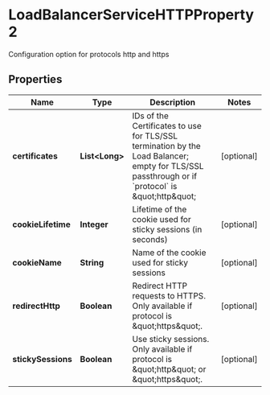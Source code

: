 

# LoadBalancerServiceHTTPProperty2

Configuration option for protocols http and https

## Properties

| Name | Type | Description | Notes |
|------------ | ------------- | ------------- | -------------|
|**certificates** | **List&lt;Long&gt;** | IDs of the Certificates to use for TLS/SSL termination by the Load Balancer; empty for TLS/SSL passthrough or if &#x60;protocol&#x60; is \&quot;http\&quot; |  [optional] |
|**cookieLifetime** | **Integer** | Lifetime of the cookie used for sticky sessions (in seconds) |  [optional] |
|**cookieName** | **String** | Name of the cookie used for sticky sessions |  [optional] |
|**redirectHttp** | **Boolean** | Redirect HTTP requests to HTTPS. Only available if protocol is \&quot;https\&quot;. |  [optional] |
|**stickySessions** | **Boolean** | Use sticky sessions. Only available if protocol is \&quot;http\&quot; or \&quot;https\&quot;. |  [optional] |




